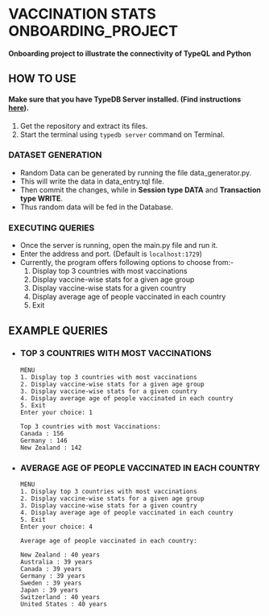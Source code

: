# VACCINATION STATS ONBOARDING_PROJECT
**Onboarding project to illustrate the connectivity of TypeQL and Python**
## HOW TO USE
#### Make sure that you have TypeDB Server installed. (Find instructions [here](https://typedb.com/docs/typedb/2.x/installation)).
1. Get the repository and extract its files.
2. Start the terminal using ```typedb server``` command on Terminal.
### DATASET GENERATION
- Random Data can be generated by running the file data_generator.py.
- This will write the data in data_entry.tql file.
- Then commit the changes, while in **Session type DATA** and **Transaction type WRITE**.
- Thus random data will be fed in the Database.
### EXECUTING QUERIES
- Once the server is running, open the main.py file and run it.
- Enter the address and port. (Default is ```localhost:1729```)
- Currently, the program offers following options to choose from:-
  1. Display top 3 countries with most vaccinations
  2. Display vaccine-wise stats for a given age group
  3. Display vaccine-wise stats for a given country
  4. Display average age of people vaccinated in each country
  5. Exit
## EXAMPLE QUERIES
- ### TOP 3 COUNTRIES WITH MOST VACCINATIONS
  ```
  MENU
  1. Display top 3 countries with most vaccinations
  2. Display vaccine-wise stats for a given age group
  3. Display vaccine-wise stats for a given country 
  4. Display average age of people vaccinated in each country
  5. Exit
  Enter your choice: 1
 
  Top 3 countries with most Vaccinations:
  Canada : 156
  Germany : 146
  New Zealand : 142 
  ```
- ### AVERAGE AGE OF PEOPLE VACCINATED IN EACH COUNTRY
  ```
  MENU
  1. Display top 3 countries with most vaccinations
  2. Display vaccine-wise stats for a given age group
  3. Display vaccine-wise stats for a given country
  4. Display average age of people vaccinated in each country
  5. Exit
  Enter your choice: 4

  Average age of people vaccinated in each country:

  New Zealand : 40 years
  Australia : 39 years
  Canada : 39 years
  Germany : 39 years
  Sweden : 39 years
  Japan : 39 years
  Switzerland : 40 years
  United States : 40 years
  ```
